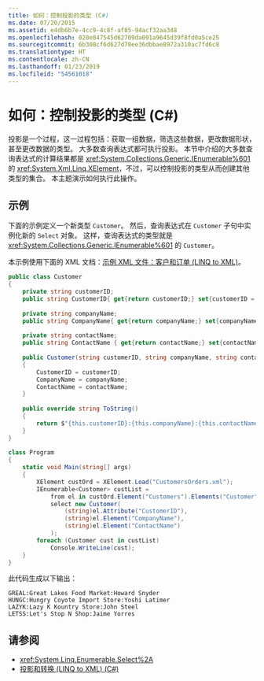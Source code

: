 ```yaml
---
title: 如何：控制投影的类型 (C#)
ms.date: 07/20/2015
ms.assetid: e4db6b7e-4cc9-4c8f-af85-94acf32aa348
ms.openlocfilehash: 020e847545d62709da091a9645d39f8fd0a5ce25
ms.sourcegitcommit: 6b308cf6d627d78ee36dbbae8972a310ac7fd6c8
ms.translationtype: HT
ms.contentlocale: zh-CN
ms.lasthandoff: 01/23/2019
ms.locfileid: "54561018"
---
```

# <a name="how-to-control-the-type-of-a-projection-c"></a>如何：控制投影的类型 (C#)
投影是一个过程，这一过程包括：获取一组数据，筛选这些数据，更改数据形状，甚至更改数据的类型。 大多数查询表达式都可执行投影。 本节中介绍的大多数查询表达式的计算结果都是 <xref:System.Collections.Generic.IEnumerable%601> 的 <xref:System.Xml.Linq.XElement>，不过，可以控制投影的类型从而创建其他类型的集合。 本主题演示如何执行此操作。  
  
## <a name="example"></a>示例  
 下面的示例定义一个新类型 `Customer`。 然后，查询表达式在 `Customer` 子句中实例化新的 `Select` 对象。 这样，查询表达式的类型就是 <xref:System.Collections.Generic.IEnumerable%601> 的 `Customer`。  
  
 本示例使用下面的 XML 文档：[示例 XML 文件：客户和订单 (LINQ to XML)](../../../../csharp/programming-guide/concepts/linq/sample-xml-file-customers-and-orders-linq-to-xml-2.md)。  
  
```csharp  
public class Customer  
{  
    private string customerID;  
    public string CustomerID{ get{return customerID;} set{customerID = value;}}  
  
    private string companyName;  
    public string CompanyName{ get{return companyName;} set{companyName = value;}}  
  
    private string contactName;  
    public string ContactName { get{return contactName;} set{contactName = value;}}  
  
    public Customer(string customerID, string companyName, string contactName)  
    {  
        CustomerID = customerID;  
        CompanyName = companyName;  
        ContactName = contactName;  
    }  
  
    public override string ToString()  
    {  
        return $"{this.customerID}:{this.companyName}:{this.contactName}";
    }  
}  
  
class Program  
{  
    static void Main(string[] args)  
    {  
        XElement custOrd = XElement.Load("CustomersOrders.xml");  
        IEnumerable<Customer> custList =  
            from el in custOrd.Element("Customers").Elements("Customer")  
            select new Customer(  
                (string)el.Attribute("CustomerID"),  
                (string)el.Element("CompanyName"),  
                (string)el.Element("ContactName")  
            );  
        foreach (Customer cust in custList)  
            Console.WriteLine(cust);  
    }  
}  
```  
  
 此代码生成以下输出：  
  
```  
GREAL:Great Lakes Food Market:Howard Snyder  
HUNGC:Hungry Coyote Import Store:Yoshi Latimer  
LAZYK:Lazy K Kountry Store:John Steel  
LETSS:Let's Stop N Shop:Jaime Yorres  
```  
  
## <a name="see-also"></a>请参阅

- <xref:System.Linq.Enumerable.Select%2A>
- [投影和转换 (LINQ to XML) (C#)](../../../../csharp/programming-guide/concepts/linq/projections-and-transformations-linq-to-xml.md)
